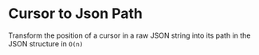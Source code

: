 # Cursor to Json Path

Transform the position of a cursor in a raw JSON string into its path in the JSON structure in `O(n)`
